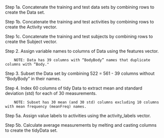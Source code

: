 Step 1a. Concatenate the training and test data sets by combining rows to create the Data set.

Step 1b. Concatenate the training and test activities by combining rows to create the Activity vector.

Step 1c. Concatenate the training and test subjects by combining rows to create the Subject vector.

Step 2. Assign variable names to columns of Data using the features vector. 

        NOTE: Data has 39 columns with “BodyBody” names that duplicate columns with “Body."
  
Step 3. Subset the Data set by combining 522 = 561 - 39 columns without “BodyBody” in their names.	

Step 4. Index 60 columns of tidy Data to extract mean and standard deviation (std) for each of 30 measurements.

        NOTE: Subset has 30 mean (and 30 std) columns excluding 10 columns with mean frequency (meanFreq) names. 

Step 5a. Assign value labels to activities using the activity_labels vector.

Step 5b. Calculate average measurements by melting and casting columns to create the tidyData set.

